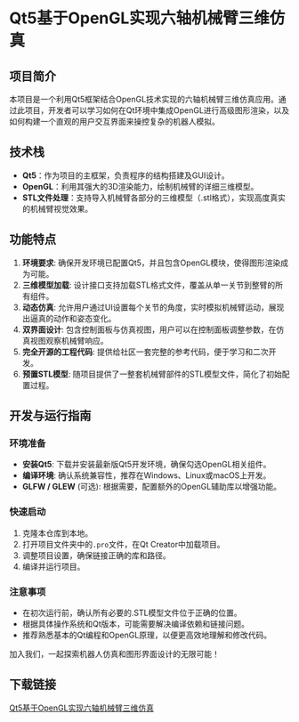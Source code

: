 # Qt5基于OpenGL实现六轴机械臂三维仿真

## 项目简介

本项目是一个利用Qt5框架结合OpenGL技术实现的六轴机械臂三维仿真应用。通过此项目，开发者可以学习如何在Qt环境中集成OpenGL进行高级图形渲染，以及如何构建一个直观的用户交互界面来操控复杂的机器人模拟。

## 技术栈

- **Qt5**：作为项目的主框架，负责程序的结构搭建及GUI设计。
- **OpenGL**：利用其强大的3D渲染能力，绘制机械臂的详细三维模型。
- **STL文件处理**：支持导入机械臂各部分的三维模型（.stl格式），实现高度真实的机械臂视觉效果。

## 功能特点

1. **环境要求**: 确保开发环境已配置Qt5，并且包含OpenGL模块，使得图形渲染成为可能。
2. **三维模型加载**: 设计接口支持加载STL格式文件，覆盖从单一关节到整臂的所有组件。
3. **动态仿真**: 允许用户通过UI设置每个关节的角度，实时模拟机械臂运动，展现出逼真的动作和姿态变化。
4. **双界面设计**: 包含控制面板与仿真视图，用户可以在控制面板调整参数，在仿真视图观察机械臂响应。
5. **完全开源的工程代码**: 提供给社区一套完整的参考代码，便于学习和二次开发。
6. **预置STL模型**: 随项目提供了一整套机械臂部件的STL模型文件，简化了初始配置过程。

## 开发与运行指南

### 环境准备
- **安装Qt5**: 下载并安装最新版Qt5开发环境，确保勾选OpenGL相关组件。
- **编译环境**: 确认系统兼容性，推荐在Windows、Linux或macOS上开发。
- **GLFW / GLEW** (可选): 根据需要，配置额外的OpenGL辅助库以增强功能。

### 快速启动
1. 克隆本仓库到本地。
2. 打开项目文件夹中的`.pro`文件，在Qt Creator中加载项目。
3. 调整项目设置，确保链接正确的库和路径。
4. 编译并运行项目。

### 注意事项
- 在初次运行前，确认所有必要的.STL模型文件位于正确的位置。
- 根据具体操作系统和Qt版本，可能需要解决编译依赖和链接问题。
- 推荐熟悉基本的Qt编程和OpenGL原理，以便更高效地理解和修改代码。

加入我们，一起探索机器人仿真和图形界面设计的无限可能！

## 下载链接

[Qt5基于OpenGL实现六轴机械臂三维仿真](https://pan.quark.cn/s/f2d3083b5ae1)